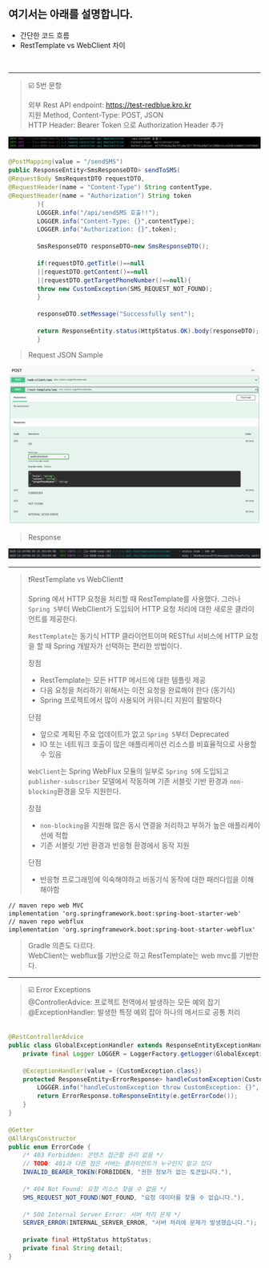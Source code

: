 ## 여기서는 아래를 설명합니다.

- 간단한 코드 흐름
- RestTemplate vs WebClient 차이

<br/>

---
> ☑️ 5번 문항
>
> 외부 Rest API endpoint: https://test-redblue.kro.kr   
> 지원 Method, Content-Type: POST, JSON   
> HTTP Header: Bearer Token 으로 Authorization Header 추가

![img](images/restapicall.png)

```java
@PostMapping(value = "/sendSMS")
public ResponseEntity<SmsResponseDTO> sendToSMS(
@RequestBody SmsRequestDTO requestDTO,
@RequestHeader(name = "Content-Type") String contentType,
@RequestHeader(name = "Authorization") String token
        ){
        LOGGER.info("/api/sendSMS 호출!!");
        LOGGER.info("Content-Type: {}",contentType);
        LOGGER.info("Authorization: {}",token);

        SmsResponseDTO responseDTO=new SmsResponseDTO();

        if(requestDTO.getTitle()==null
        ||requestDTO.getContent()==null
        ||requestDTO.getTargetPhoneNumber()==null){
        throw new CustomException(SMS_REQUEST_NOT_FOUND);
        }

        responseDTO.setMessage("Successfully sent");

        return ResponseEntity.status(HttpStatus.OK).body(responseDTO);
        }
```

> Request JSON Sample

![img](images/swaggeruirequest.png)

> Response

![img](images/restapiresponse.png)

---
> ❗️RestTemplate vs WebClient❗️
>
> Spring 에서 HTTP 요청을 처리할 때 RestTemplate를 사용했다.
> 그러나 `Spring 5`부터 WebClient가 도입되어 HTTP 요청 처리에 대한 새로운 클라이언트를 제공한다.
>
> `RestTemplate`는 동기식 HTTP 클라이언트이며 RESTful 서비스에 HTTP 요청을 할 때 Spring 개발자가 선택하는 편리한 방법이다.
>
> 장점
> - RestTemplate는 모든 HTTP 메서드에 대한 템플릿 제공
> - 다음 요청을 처리하기 위해서는 이전 요청을 완료해야 한다 (동기식)
> - Spring 프로젝트에서 많이 사용되어 커뮤니티 지원이 활발하다
>
> 단점
> - 앞으로 계획된 주요 업데이트가 없고 `Spring 5`부터 Deprecated
> - IO 또는 네트워크 호출이 많은 애플리케이션 리소스를 비효율적으로 사용할 수 있음
>
> `WebClient`는 Spring WebFlux 모듈의 일부로 `Spring 5`에 도입되고 `publisher-subscriber` 모델에서 작동하며 기존 서블릿 기반 환경과 `non-blocking`환경을
> 모두 지원한다.
>
> 장점
> - `non-blocking`을 지원해 많은 동시 연결을 처리하고 부하가 높은 애플리케이션에 적합
> - 기존 서블릿 기반 환경과 반응형 환경에서 동작 지원
>
> 단점
> - 반응형 프로그래밍에 익숙해야하고 비동기식 동작에 대한 패러다임을 이해 해야함
>

```
// maven repo web MVC
implementation 'org.springframework.boot:spring-boot-starter-web'
// maven repo webflux
implementation 'org.springframework.boot:spring-boot-starter-webflux'
```

> Gradle 의존도 다르다.   
> WebClient는 webflux를 기반으로 하고 RestTemplate는 web mvc를 기반한다.

---
> ☑️ Error Exceptions  
> @ControllerAdvice: 프로젝트 전역에서 발생하는 모든 예외 잡기   
> @ExceptionHandler: 발생한 특정 예외 잡아 하나의 메서드로 공통 처리

```java

@RestControllerAdvice
public class GlobalExceptionHandler extends ResponseEntityExceptionHandler {
    private final Logger LOGGER = LoggerFactory.getLogger(GlobalExceptionHandler.class);

    @ExceptionHandler(value = {CustomException.class})
    protected ResponseEntity<ErrorResponse> handleCustomException(CustomException e) {
        LOGGER.info("handleCustomException throw CustomException: {}", e.getErrorCode());
        return ErrorResponse.toResponseEntity(e.getErrorCode());
    }
}

@Getter
@AllArgsConstructor
public enum ErrorCode {
    /* 403 Forbidden: 콘텐츠 접근할 권리 없음 */
    // TODO: 401과 다른 점은 서버는 클라이언트가 누구인지 알고 있다
    INVALID_BEARER_TOKEN(FORBIDDEN, "권한 정보가 없는 토큰입니다."),

    /* 404 Not Found: 요청 리소스 찾을 수 없음 */
    SMS_REQUEST_NOT_FOUND(NOT_FOUND, "요청 데이터를 찾을 수 없습니다."),

    /* 500 Internal Server Error: 서버 처리 문제 */
    SERVER_ERROR(INTERNAL_SERVER_ERROR, "서버 처리에 문제가 발생했습니다.");

    private final HttpStatus httpStatus;
    private final String detail;
}
```